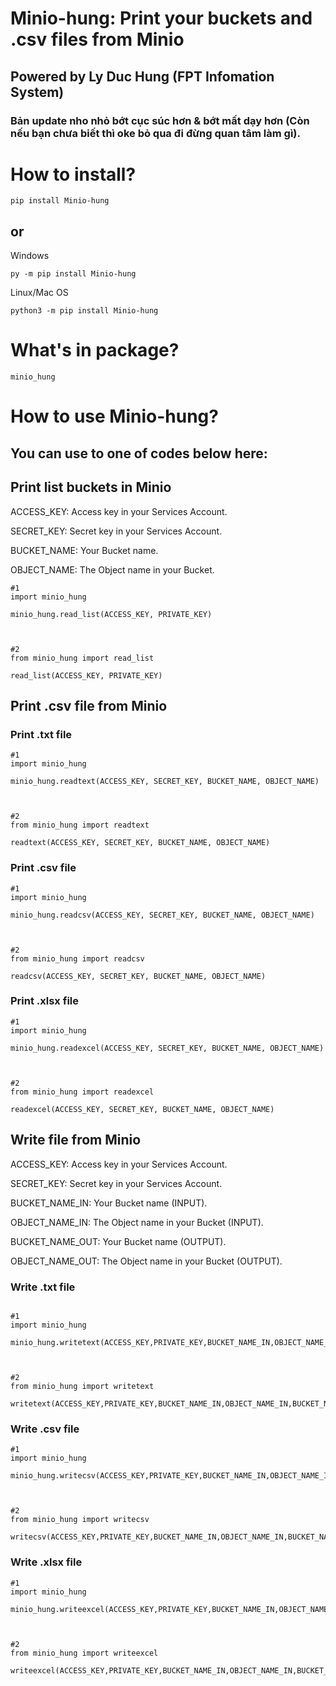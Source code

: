 
# Minio-hung: Print your buckets and .csv files from Minio
## Powered by Ly Duc Hung (FPT Infomation System)

### Bản update nho nhỏ bớt cục súc hơn & bớt mất dạy hơn (Còn nếu bạn chưa biết thì oke bỏ qua đi đừng quan tâm làm gì).

# How to install?
```
pip install Minio-hung
```
## or

Windows
```
py -m pip install Minio-hung
```
Linux/Mac OS
```
python3 -m pip install Minio-hung
```

# What's in package?
```
minio_hung
```

# How to use Minio-hung?

## You can use to one of codes below here:

## Print list buckets in Minio

ACCESS_KEY: Access key in your Services Account.

SECRET_KEY: Secret key in your Services Account.

BUCKET_NAME: Your Bucket name.

OBJECT_NAME: The Object name in your Bucket.

```
#1
import minio_hung

minio_hung.read_list(ACCESS_KEY, PRIVATE_KEY)



#2
from minio_hung import read_list

read_list(ACCESS_KEY, PRIVATE_KEY)

```


## Print .csv file from Minio

### Print .txt file

```
#1
import minio_hung

minio_hung.readtext(ACCESS_KEY, SECRET_KEY, BUCKET_NAME, OBJECT_NAME)



#2
from minio_hung import readtext

readtext(ACCESS_KEY, SECRET_KEY, BUCKET_NAME, OBJECT_NAME)

```

### Print .csv file

```
#1
import minio_hung

minio_hung.readcsv(ACCESS_KEY, SECRET_KEY, BUCKET_NAME, OBJECT_NAME)



#2
from minio_hung import readcsv

readcsv(ACCESS_KEY, SECRET_KEY, BUCKET_NAME, OBJECT_NAME)

```

### Print .xlsx file

```
#1
import minio_hung

minio_hung.readexcel(ACCESS_KEY, SECRET_KEY, BUCKET_NAME, OBJECT_NAME)



#2
from minio_hung import readexcel

readexcel(ACCESS_KEY, SECRET_KEY, BUCKET_NAME, OBJECT_NAME)

```

## Write file from Minio

ACCESS_KEY: Access key in your Services Account.

SECRET_KEY: Secret key in your Services Account.

BUCKET_NAME_IN: Your Bucket name (INPUT).

OBJECT_NAME_IN: The Object name in your Bucket (INPUT).

BUCKET_NAME_OUT: Your Bucket name (OUTPUT).

OBJECT_NAME_OUT: The Object name in your Bucket (OUTPUT).


### Write .txt file

```

#1
import minio_hung

minio_hung.writetext(ACCESS_KEY,PRIVATE_KEY,BUCKET_NAME_IN,OBJECT_NAME_IN,BUCKET_NAME_OUT,OBJECT_NAME_OUT)



#2
from minio_hung import writetext

writetext(ACCESS_KEY,PRIVATE_KEY,BUCKET_NAME_IN,OBJECT_NAME_IN,BUCKET_NAME_OUT,OBJECT_NAME_OUT)

```

### Write .csv file

```
#1
import minio_hung

minio_hung.writecsv(ACCESS_KEY,PRIVATE_KEY,BUCKET_NAME_IN,OBJECT_NAME_IN,BUCKET_NAME_OUT,OBJECT_NAME_OUT)



#2
from minio_hung import writecsv

writecsv(ACCESS_KEY,PRIVATE_KEY,BUCKET_NAME_IN,OBJECT_NAME_IN,BUCKET_NAME_OUT,OBJECT_NAME_OUT)

```

### Write .xlsx file

```
#1
import minio_hung

minio_hung.writeexcel(ACCESS_KEY,PRIVATE_KEY,BUCKET_NAME_IN,OBJECT_NAME_IN,BUCKET_NAME_OUT,OBJECT_NAME_OUT)



#2
from minio_hung import writeexcel

writeexcel(ACCESS_KEY,PRIVATE_KEY,BUCKET_NAME_IN,OBJECT_NAME_IN,BUCKET_NAME_OUT,OBJECT_NAME_OUT)

```